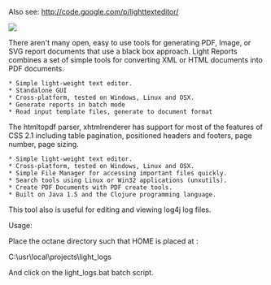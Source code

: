 Also see:
http://code.google.com/p/lighttexteditor/

<img src="https://github.com/berlinbrown/lightreports/raw/master/media/screenshot_1_main.png" />

There aren't many open, easy to use tools for generating PDF, Image, or SVG report documents that use a black box approach. Light Reports combines a set of simple tools for converting XML or HTML documents into PDF documents.

    * Simple light-weight text editor.
    * Standalone GUI
    * Cross-platform, tested on Windows, Linux and OSX.
    * Generate reports in batch mode
    * Read input template files, generate to document format 

The htmltopdf parser, xhtmlrenderer has support for most of the features of CSS 2.1 including table pagination, positioned headers and footers, page number, page sizing. 


    * Simple light-weight text editor.
    * Cross-platform, tested on Windows, Linux and OSX.
    * Simple File Manager for accessing important files quickly.
    * Search tools using Linux or Win32 applications (unxutils).
    * Create PDF Documents with PDF create tools.
    * Built on Java 1.5 and the Clojure programming language. 

This tool also is useful for editing and viewing log4j log files.

Usage:

Place the octane directory such that HOME is placed at :
  
  C:\usr\local\projects\light_logs
  
  And click on the light_logs.bat batch script.
 
